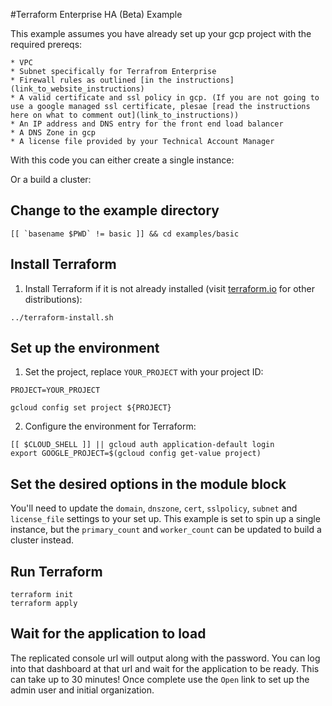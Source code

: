 #Terraform Enterprise HA (Beta) Example

This example assumes you have already set up your gcp project with the required prereqs:

	* VPC
	* Subnet specifically for Terrafrom Enterprise
	* Firewall rules as outlined [in the instructions](link_to_website_instructions)
	* A valid certificate and ssl policy in gcp. (If you are not going to use a google managed ssl certificate, plesae [read the instructions here on what to comment out](link_to_instructions))
	* An IP address and DNS entry for the front end load balancer
	* A DNS Zone in gcp
	* A license file provided by your Technical Account Manager

With this code you can either create a single instance:

<insert diagram>

Or a build a cluster:

<insert diagram>

## Change to the example directory

```
[[ `basename $PWD` != basic ]] && cd examples/basic
```

## Install Terraform

1. Install Terraform if it is not already installed (visit [terraform.io](https://terraform.io) for other distributions):

```
../terraform-install.sh
```

## Set up the environment

1. Set the project, replace `YOUR_PROJECT` with your project ID:

```
PROJECT=YOUR_PROJECT
```

```
gcloud config set project ${PROJECT}
```

2. Configure the environment for Terraform:

```
[[ $CLOUD_SHELL ]] || gcloud auth application-default login
export GOOGLE_PROJECT=$(gcloud config get-value project)
```

## Set the desired options in the module block

You'll need to update the `domain`, `dnszone`, `cert`, `sslpolicy`, `subnet` and `license_file` settings to your set up. This example is set to spin up a single instance, but the `primary_count` and `worker_count` can be updated to build a cluster instead.  

## Run Terraform
```
terraform init
terraform apply
```

## Wait for the application to load

The replicated console url will output along with the password. You can log into that dashboard at that url and wait for the application to be ready. This can take up to 30 minutes! Once complete use the `Open` link to set up the admin user and initial organization. 